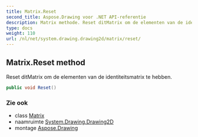```yaml
---
title: Matrix.Reset
second_title: Aspose.Drawing voor .NET API-referentie
description: Matrix methode. Reset ditMatrix om de elementen van de identiteitsmatrix te hebben.
type: docs
weight: 110
url: /nl/net/system.drawing.drawing2d/matrix/reset/
---
```

## Matrix.Reset method

Reset ditMatrix om de elementen van de identiteitsmatrix te hebben.

```csharp
public void Reset()
```

### Zie ook

* class [Matrix](../)
* naamruimte [System.Drawing.Drawing2D](../../matrix/)
* montage [Aspose.Drawing](../../../)


